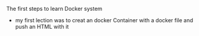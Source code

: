 The first steps to learn Docker system

- my first lection was to creat an docker Container with a docker file and push an HTML with it 
